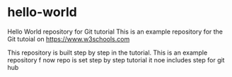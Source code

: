 # hello-world
Hello World repository for Git tutorial
This is an example repository for the Git tutoial on https://www.w3schools.com

This repository is built step by step in the tutorial.
This is an example repository f
now repo is set step by step tutorial
it noe includes step for git hub
